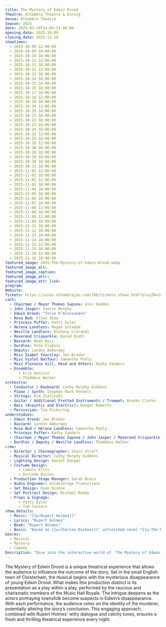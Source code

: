 ```yaml
---
title: The Mystery of Edwin Drood
Theatre: Alhambra Theatre & Dining
Venue: Alhambra Theatre
Season: 2025
date: 2025-03-19T14:04:13-04:00
opening_date: 2025-10-09
closing_date: 2025-11-16
showtimes:
  - 2025-10-09 12:00:00
  - 2025-10-09 18:00:00
  - 2025-10-10 18:00:00
  - 2025-10-11 12:00:00
  - 2025-10-11 18:00:00
  - 2025-10-12 12:00:00
  - 2025-10-12 18:00:00
  - 2025-10-14 18:00:00
  - 2025-10-15 18:00:00
  - 2025-10-16 18:00:00
  - 2025-10-17 18:00:00
  - 2025-10-18 12:00:00
  - 2025-10-18 18:00:00
  - 2025-10-19 12:00:00
  - 2025-10-19 18:00:00
  - 2025-10-21 18:00:00
  - 2025-10-22 18:00:00
  - 2025-10-23 18:00:00
  - 2025-10-24 18:00:00
  - 2025-10-25 12:00:00
  - 2025-10-25 18:00:00
  - 2025-10-26 12:00:00
  - 2025-10-26 18:00:00
  - 2025-10-28 18:00:00
  - 2025-10-29 18:00:00
  - 2025-10-30 18:00:00
  - 2025-10-31 18:00:00
  - 2025-11-01 12:00:00
  - 2025-11-01 18:00:00
  - 2025-11-02 12:00:00
  - 2025-11-02 18:00:00
  - 2025-11-04 18:00:00
  - 2025-11-05 18:00:00
  - 2025-11-06 18:00:00
  - 2025-11-07 18:00:00
  - 2025-11-08 12:00:00
  - 2025-11-08 18:00:00
  - 2025-11-09 12:00:00
  - 2025-11-09 18:00:00
  - 2025-11-11 18:00:00
  - 2025-11-12 18:00:00
  - 2025-11-13 18:00:00
  - 2025-11-14 18:00:00
  - 2025-11-15 12:00:00
  - 2025-11-15 18:00:00
  - 2025-11-16 12:00:00
  - 2025-11-16 18:00:00
featured_image: 2025-The-Mystery-of-Edwin-Drood.webp
featured_image_alt: 
featured_image_caption: 
featured_image_attr: 
featured_image_attr_link: 
program:
Website: 
Tickets: https://sales.alhambrajax.com/100/tickets.shows.html?playID=1490&code=JAXPLAYS
cast:
  - Chairman / Mayor Thomas Sapsea: Alec Hadden
  - John Jasper: Justin Murphy
  - Edwin Drood: "Torie D’Alessandro"
  - Rosa Bud: Ellen Shaw
  - Princess Puffer: Patti Eyler
  - Helena Landless: Megan Soledad
  - Neville Landless: Anthony Llerandi
  - Reverend Crisparkle: David Diehl
  - Bazzard: Noah Ruis
  - Durdles: Pete Clapsis
  - Deputy: Landon Amburgey
  - Miss Isabel Yearsley: Jen Brooks
  - Miss Violet Balfour: Samantha Pohly
  - Miss Florence Gill, Maid and Others: Kathy Sanders
  - Ensemble:
      - Erik DeCicco
      - Thaddeus Walker
orchestra:
  - Conductor / Keyboard: Cathy Murphy Giddens
  - Piano / Synth: Stephen Mark Fennell
  - Strings: Kim Zielinski
  - Guitar / Additional Fretted Instruments / Trumpet: Brooks Clarke
  - Bass (Acoustic and Electric): Ranger Roberts
  - Percussion: Tim Pickering
understudies:
  - Edwin Drood: Jen Brooks
  - Bazzard: Landon Amburgey
  - Rosa Bud / Helena Landless: Samantha Pohly
  - Princess Puffer: Kathy Sanders
  - Chairman / Mayor Thomas Sapsea / John Jasper / Reverend Crisparkle: Erik DeCicco
  - Durdles / Deputy / Neville Landless: Thaddeus Walker
crew:
  - Director / Choreographer: Shain Stroff
  - Musical Director: Cathy Murphy Giddens
  - Lighting Design: Daniel Dungan
  - Costume Design:
      - Camala Pitts
      - Dorinda Quiles
  - Production Stage Manager: Sarah Brace
  - Audio Engineer: GoldenStage Productions
  - Set Design: Dave Dionne
  - Set Portrait Design: Michael Roddy
  - Props & Signage:
      - Patti Eyler
      - Tom Cassaro
show_details: 
  - Music: "[[w:Rupert Holmes]]"
  - Lyrics: "Rupert Holmes"
  - Book: "Rupert Holmes"
  - Basis: "Based on [[w:Charles Dickens]]' unfinished novel *[[w:The Mystery of Edwin Drood]]*"
Genres:
  - Musical
  - Mystery
  - Comedy
Description: "Dive into the interactive world of 'The Mystery of Edwin Drood,' where the audience decides the ending of this playful adaptation of Charles Dickens’ unfinished novel."
---
```

The Mystery of Edwin Drood is a unique theatrical experience that allows the audience to influence the outcome of the story. Set in the small English town of Cloisterham, the musical begins with the mysterious disappearance of young Edwin Drood. What makes this production distinct is its presentation as a play within a play, performed by the raucous and charismatic members of the Music Hall Royale. The intrigue deepens as the actors portraying townsfolk become suspects in Edwin’s disappearance. With each performance, the audience votes on the identity of the murderer, potentially altering the story’s conclusion. This engaging approach, combined with Rupert Holmes' witty dialogue and catchy tunes, ensures a fresh and thrilling theatrical experience every night.
